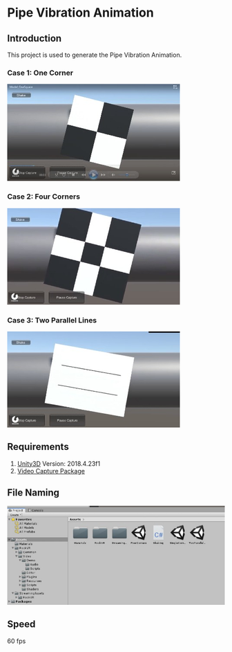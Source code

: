# Pipe Vibration Animation
## Introduction
This project is used to generate the Pipe Vibration Animation.

### Case 1: One Corner
![Capture1c.jpg](https://github.com/HugoNip/pipeVibrationAnimation01/blob/master/Data/Capture1c.jpg)

### Case 2: Four Corners
![Capture4c.jpg](https://github.com/HugoNip/pipeVibrationAnimation01/blob/master/Data/Capture4c.jpg)

### Case 3: Two Parallel Lines
![Capture2L.jpg](https://github.com/HugoNip/pipeVibrationAnimation01/blob/master/Data/Capture2L.jpg)

## Requirements
1. [Unity3D](https://unity3d.com/get-unity/download/archive?_ga=2.126086349.1345846569.1590020921-291029634.1590020921) Version: 2018.4.23f1  
2. [Video Capture Package](https://assetstore.unity.com/packages/tools/video/video-capture-75653)


## File Naming
![CapturePanel2.jpg](https://github.com/HugoNip/pipeVibrationAnimation01/blob/master/Data/CapturePanel2.jpg)

## Speed
60 fps
